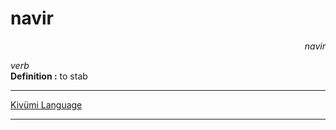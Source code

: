 
# navir

<div align="right"><i>navir</i></div>

*verb*  
**Definition :** to stab  

---

[Kivümi Language](../README.md)

---
